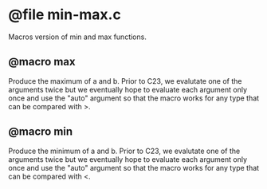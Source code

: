 # @file min-max.c

Macros version of min and max functions.
 
## @macro max

Produce the maximum of a and b. Prior to C23, we evalutate one of
the arguments twice but we eventually hope to evaluate each
argument only once and use the "auto" argument so that the macro
works for any type that can be compared with >.
 
## @macro min

Produce the minimum of a and b. Prior to C23, we evalutate one of
the arguments twice but we eventually hope to evaluate each
argument only once and use the "auto" argument so that the macro
works for any type that can be compared with <.
 
